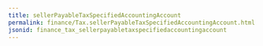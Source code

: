 ```yaml
---
title: sellerPayableTaxSpecifiedAccountingAccount
permalink: finance/Tax.sellerPayableTaxSpecifiedAccountingAccount.html
jsonid: finance_tax_sellerpayabletaxspecifiedaccountingaccount
---
```

